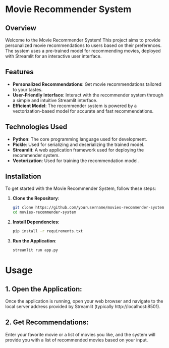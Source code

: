# Movie Recommender System

## Overview

Welcome to the Movie Recommender System! This project aims to provide personalized movie recommendations to users based on their preferences. The system uses a pre-trained model for recommending movies, deployed with Streamlit for an interactive user interface.

## Features

- **Personalized Recommendations**: Get movie recommendations tailored to your tastes.
- **User-Friendly Interface**: Interact with the recommender system through a simple and intuitive Streamlit interface.
- **Efficient Model**: The recommender system is powered by a vectorization-based model for accurate and fast recommendations.

## Technologies Used

- **Python**: The core programming language used for development.
- **Pickle**: Used for serializing and deserializing the trained model.
- **Streamlit**: A web application framework used for deploying the recommender system.
- **Vectorization**: Used for training the recommendation model.

## Installation

To get started with the Movie Recommender System, follow these steps:

1. **Clone the Repository**:
   ```bash
   git clone https://github.com/yourusername/movies-recommender-system.git
   cd movies-recommender-system

2. **Install Dependencies**:
   ```bash
   pip install -r requirements.txt

3. **Run the Application**:
   ```bash
   streamlit run app.py

  # Usage
## 1. Open the Application:
Once the application is running, open your web browser and navigate to the local server address provided by Streamlit (typically http://localhost:8501).

## 2. Get Recommendations:
Enter your favorite movie or a list of movies you like, and the system will provide you with a list of recommended movies based on your input.


